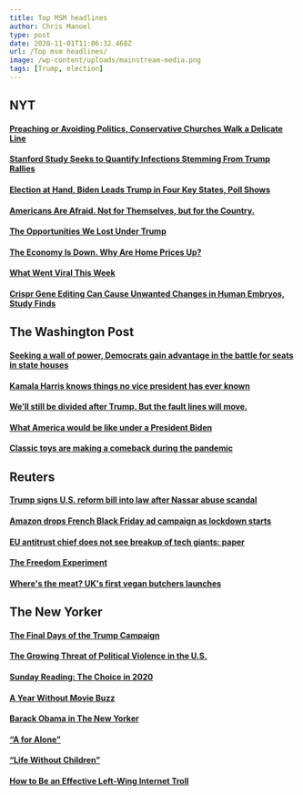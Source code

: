 ```yaml
---
title: Top MSM headlines
author: Chris Manoel
type: post
date: 2020-11-01T11:06:32.468Z
url: /Top msm headlines/
image: /wp-content/uploads/mainstream-media.png
tags: [Trump, election]
---
```

## NYT

#### [Preaching or Avoiding Politics, Conservative Churches Walk a Delicate Line](https://www.nytimes.com/2020/11/01/us/church-sermons-election-politics.html)

#### [Stanford Study Seeks to Quantify Infections Stemming From Trump Rallies](https://www.nytimes.com/2020/10/31/us/politics/stanford-study-infections-trump-rallies.html)

#### [Election at Hand, Biden Leads Trump in Four Key States, Poll Shows](https://www.nytimes.com/2020/11/01/us/politics/biden-trump-poll-florida-pennsylvania-wisconsin.html)

#### [Americans Are Afraid. Not for Themselves, but for the Country.](https://www.nytimes.com/2020/11/01/upshot/election-democracy-fear-americans.html)

#### [The Opportunities We Lost Under Trump](https://www.nytimes.com/2020/10/30/opinion/trump-republican-democratic-party.html)

#### [The Economy Is Down. Why Are Home Prices Up?](https://www.nytimes.com/2020/10/31/opinion/real-estate-home-prices-covid.html)

#### [What Went Viral This Week](https://www.nytimes.com/2020/10/30/technology/what-went-viral-this-week.html)

#### [Crispr Gene Editing Can Cause Unwanted Changes in Human Embryos, Study Finds](https://www.nytimes.com/2020/10/31/health/crispr-genetics-embryos.html)

## The Washington Post

#### [Seeking a wall of power, Democrats gain advantage in the battle for seats in state houses](https://www.washingtonpost.com/national/seeking-a-wall-of-power-democrats-gain-advantage-in-the-battle-for-seats-in-state-houses/2020/10/31/71df954e-1ad7-11eb-82db-60b15c874105_story.html)

#### [Kamala Harris knows things no vice president has ever known](https://www.washingtonpost.com/lifestyle/style/kamala-harris-woman-vp/2020/10/29/2764734c-188c-11eb-82db-60b15c874105_story.html)

#### [We’ll still be divided after Trump. But the fault lines will move.](https://www.washingtonpost.com/outlook/2020/10/30/polarization-books-trump-election/)

#### [What America would be like under a President Biden](https://www.washingtonpost.com/opinions/what-america-under-a-president-biden-would-look-like/2020/10/30/138aa35c-1ad8-11eb-aeec-b93bcc29a01b_story.html)

#### [Classic toys are making a comeback during the pandemic](https://www.washingtonpost.com/road-to-recovery/2020/10/29/holiday-toys-classics-2020/)

## Reuters

#### [Trump signs U.S. reform bill into law after Nassar abuse scandal](https://www.reuters.com/article/us-olympics-usopc-reforms/trump-signs-u-s-reform-bill-into-law-after-nassar-abuse-scandal-idUSKBN27G0VZ)

#### [Amazon drops French Black Friday ad campaign as lockdown starts](https://www.reuters.com/article/us-france-amazon/amazon-drops-french-black-friday-ad-campaign-as-lockdown-starts-idUSKBN27G0DZ)

#### [EU antitrust chief does not see breakup of tech giants: paper](https://www.reuters.com/article/us-eu-antitrust-tech/eu-antitrust-chief-does-not-see-breakup-of-tech-giants-paper-idUSKBN27H17C)

#### [The Freedom Experiment](https://www.reuters.com/investigates/special-report/usa-jails-release/)

#### [Where's the meat? UK's first vegan butchers launches](https://www.reuters.com/article/us-health-coronavirus-vegan-butcher/wheres-the-meat-uks-first-vegan-butchers-launches-idUSKBN27G09J)

## The New Yorker

#### [The Final Days of the Trump Campaign](https://www.newyorker.com/news/letter-from-trumps-washington/self-dealing-denialism-dishonesty-deflection-the-final-days-of-the-trump-campaign-have-it-all)

#### [The Growing Threat of Political Violence in the U.S.](https://www.newyorker.com/news/daily-comment/who-is-a-domestic-terrorist)

#### [Sunday Reading: The Choice in 2020](https://www.newyorker.com/books/double-take/sunday-reading-the-choice-in-2020)

#### [A Year Without Movie Buzz](https://www.newyorker.com/culture/the-front-row/a-year-without-movie-buzz)

#### [Barack Obama in The New Yorker](https://www.newyorker.com/books/double-take/barack-obama-in-the-new-yorker)

#### [“A for Alone”](https://www.newyorker.com/magazine/2020/11/02/a-for-alone)

#### [“Life Without Children”](https://www.newyorker.com/magazine/2020/10/19/life-without-children)

#### [How to Be an Effective Left-Wing Internet Troll](https://www.newyorker.com/humor/daily-shouts/how-to-be-an-effective-left-wing-internet-troll)